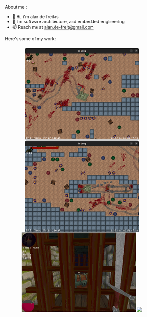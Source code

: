 About me :
- 👋 Hi, i'm alan de freitas
- 👀 I'm software architecture, and embedded engineering
- 📫 Reach me at alan.de-freit@gmail.com

Here's some of my work :
<h3 align="center">
  <img width=375 src="https://github.com/ForAbby-X/so_long/blob/main/github_image/gameplay_1.png">
  <img width=375 src="https://github.com/ForAbby-X/so_long/blob/main/github_image/gameplay_2.png"><br>
  <img width=375 src="https://github.com/ForAbby-X/cube3D/blob/main/gif/gameplay2.gif">
  <img width=375 src="https://github.com/ForAbby-X/cube3D/blob/main/gif/gameplay1.gif">
</h3>
